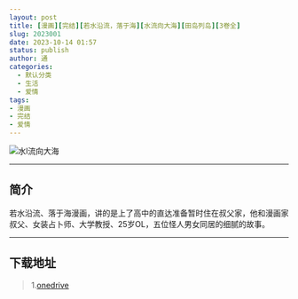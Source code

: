 ```yaml
---
layout: post
title: [漫画][完结][若水沿流，落于海][水流向大海][田岛列岛][3卷全]
slug: 2023001
date: 2023-10-14 01:57
status: publish
author: 通
categories: 
  - 默认分类
  - 生活
  - 爱情
tags:
- 漫画
- 完结
- 爱情
---
```


![水l流向大海](https://i.postimg.cc/Qxdm5WT4/3812b31bb051f8198618130517e15ded2e738bd4497c.webp)
***
## 简介
若水沿流、落于海漫画，讲的是上了高中的直达准备暂时住在叔父家，他和漫画家叔父、女装占卜师、大学教授、25岁OL，五位怪人男女同居的细腻的故事。
***
## 下载地址
>  1.[onedrive](https://ltld-my.sharepoint.com/:u:/g/personal/acgn_ltld_onmicrosoft_com/EWJFy_IhSV5An7s4iEo2TTMB1J6dUvYICuCsqtibWqgpyA)

